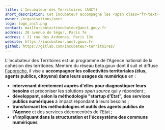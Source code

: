 ```yaml
---
title: L'Incubateur des Territoires (ANCT)
short_description: Cet incubateur accompagne les <span class="fr-text--bold">projets territoriaux</span> et instaure des <span class="fr-text--bold">communs numériques</span> entre collectivités territoriales, acteurs de l’économie sociale et solidaire.
owner: /organisations/anct
logo: logo_anct.png
contact: mailto:contactincubateur@anct.gouv.fr
address: 20 avenue de Ségur, Paris 7e
address : 21 rue des Ardennes, Paris 19e
website: https://incubateur.anct.gouv.fr
github: https://gitlab.com/incubateur-territoires/
---
```


L’Incubateur des Territoires est un programme de l'Agence national de la cohésion des territoires. Membre du réseau beta.gouv dont il suit et diffuse [l'approche](https://beta.gouv.fr/manifeste), il vise à **accompagner les collectivités territoriales (élus, agents publics, citoyens) dans leurs usages du numérique** en :
- **intervenant directement auprès d'elles pour diagnostiquer leurs besoins** et préconiser les solutions _open source_ qui y répondent ;
- **développant, selon la méthodologie "startup d'Etat", des services publics numériques** à impact répondant à leurs besoins ;
- **transformant les méthodologies et outils des agents publics de l'Agence** et des services déconcentrés de l'Etat ;
- **s'impliquant dans la structuration et l'écosystème des communs numériques**
